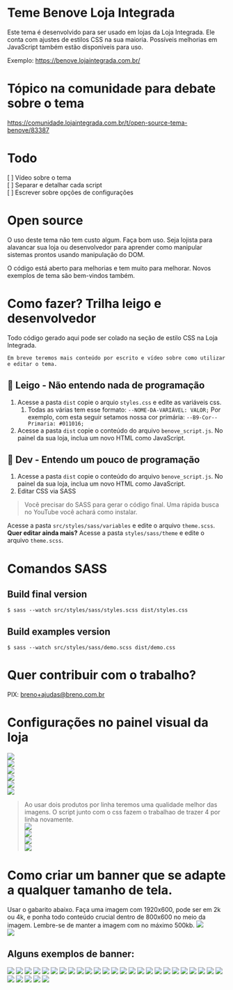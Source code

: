 # Teme Benove Loja Integrada
Este tema é desenvolvido para ser usado em lojas da Loja Integrada. Ele conta com ajustes de estilos CSS na sua maioria. Possíveis melhorias em JavaScript também estão disponíveis para uso.

Exemplo: https://benove.lojaintegrada.com.br/

# Tópico na comunidade para debate sobre o tema
https://comunidade.lojaintegrada.com.br/t/open-source-tema-benove/83387

# Todo
[ ] Vídeo sobre o tema      
[ ] Separar e detalhar cada script      
[ ] Escrever sobre opções de configurações

# Open source
O uso deste tema não tem custo algum. Faça bom uso. Seja lojista para alavancar sua loja ou desenvolvedor para aprender como manipular sistemas prontos usando manipulação do DOM.

O código está aberto para melhorias e tem muito para melhorar. Novos exemplos de tema são bem-vindos também.

# Como fazer? Trilha leigo e desenvolvedor
Todo código gerado aqui pode ser colado na seção de estilo CSS na Loja Integrada.

    Em breve teremos mais conteúdo por escrito e vídeo sobre como utilizar e editar o tema.

## 👶 Leigo - Não entendo nada de programação
1. Acesse a pasta `dist` copie o arquio `styles.css` e edite as variáveis css.
   1. Todas as várias tem esse formato: `--NOME-DA-VARIÁVEL: VALOR;` Por exemplo, com esta seguir setamos nossa cor primária: `--B9-Cor--Primaria: #011016;`
2. Acesse a pasta `dist` copie o conteúdo do arquivo `benove_script.js`. No painel da sua loja, inclua um novo HTML como JavaScript.

## 🥷 Dev - Entendo um pouco de programação
1. Acesse a pasta `dist` copie o conteúdo do arquivo `benove_script.js`. No painel da sua loja, inclua um novo HTML como JavaScript.
2. Editar CSS via SASS
> Você precisar do SASS para gerar o código final. Uma rápida busca no YouTube você achará como instalar.

Acesse a pasta `src/styles/sass/variables` e edite o arquivo `theme.scss`.   
**Quer editar ainda mais?** Acesse a pasta `styles/sass/theme` e edite o arquivo `theme.scss`.

# Comandos SASS

## Build final version
```shell
$ sass --watch src/styles/sass/styles.scss dist/styles.css
```

## Build examples version
```shell
$ sass --watch src/styles/sass/demo.scss dist/demo.css
```

# Quer contribuir com o trabalho?
PIX: breno+ajudas@breno.com.br


# Configurações no painel visual da loja
![](.github/img/img01.png)          
![](.github/img/img02.png)          
![](.github/img/img03.png)          
![](.github/img/img04.png)          
![](.github/img/img05.png)          
![](.github/img/img06.png)          
> Ao usar dois produtos por linha teremos uma qualidade melhor das imagens. O script junto com o css fazem o trabalhao de trazer 4 por linha novamente.  
![](.github/img/img07.png)          
![](.github/img/img08.png)          
![](.github/img/img09.png)          
![](.github/img/img10.png)          

# Como criar um banner que se adapte a qualquer tamanho de tela.
Usar o gabarito abaixo. Faça uma imagem com 1920x600, pode ser em 2k ou 4k, e ponha todo conteúdo crucial dentro de 800x600 no meio da imagem. Lembre-se de manter a imagem com no máximo 500kb.
![](.github/img/guia_banner.jpg)          
![](.github/img/GridBanner.png)          

## Alguns exemplos de banner:

![](.github/img/banners/00.blackNovember.png)
![](.github/img/banners/01.CariocadaGema.jpg)
![](.github/img/banners/02.CariocadaGema.jpg)
![](.github/img/banners/01.fullbanner_brisa.jpg)
![](.github/img/banners/02.fullbanner_brisa.jpg)
![](.github/img/banners/03.fullbanner_brisa.jpg)
![](.github/img/banners/04.fullbanner_brisa.jpg)
![](.github/img/banners/05.fullbanner_brisa.jpg)
![](.github/img/banners/06.fullbanner_brisa.jpg)
![](.github/img/banners/07.fullbanner_brisa.jpg)
![](.github/img/banners/08.fullbanner_brisa.jpg)
![](.github/img/banners/09.fullbanner_brisa.jpg)
![](.github/img/banners/10.fullbanner_brisa.jpg)
![](.github/img/banners/00FreeSpiritCapa.jpg)
![](.github/img/banners/01.FreeSpirit.jpg)
![](.github/img/banners/02.FreeSpirit.jpg)
![](.github/img/banners/03.FreeSpirit.jpg)
![](.github/img/banners/04.FreeSpirit.jpg)
![](.github/img/banners/05.FreeSpirit.jpg)
![](.github/img/banners/06.FreeSpirit.jpg)
![](.github/img/banners/07.FreeSpirit.jpg)
![](.github/img/banners/00.fullbanner_amazonia-capa.jpg)
![](.github/img/banners/04.fullbanner_amazonia-vestido_afeto.jpg)
![](.github/img/banners/05.fullbanner_amazonia-kimono_biodiversidade.jpg)
![](.github/img/banners/06.fullbanner_amazonia-saia_vestido_coqueiro.jpg)
![](.github/img/banners/07.fullbanner_amazonia-macacao_desmatamento.jpg)
![](.github/img/banners/08.fullbanner_amazonia-blusa_afeto.jpg)
![](.github/img/banners/01.fullbanner_amazonia-blusao_terra.jpg)
![](.github/img/banners/02.fullbanner_amazonia-blusa_sol.jpg)
![](.github/img/banners/03.fullbanner_amazonia-vestido_liberdade.jpg)